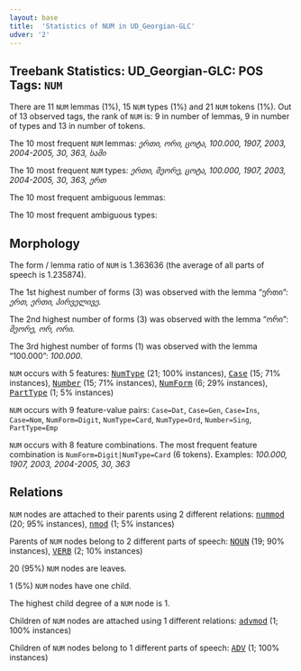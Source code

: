 ```yaml
---
layout: base
title:  'Statistics of NUM in UD_Georgian-GLC'
udver: '2'
---
```


## Treebank Statistics: UD_Georgian-GLC: POS Tags: `NUM`

There are 11 `NUM` lemmas (1%), 15 `NUM` types (1%) and 21 `NUM` tokens (1%).
Out of 13 observed tags, the rank of `NUM` is: 9 in number of lemmas, 9 in number of types and 13 in number of tokens.

The 10 most frequent `NUM` lemmas: <em>ერთი, ორი, ცოტა, 100.000, 1907, 2003, 2004-2005, 30, 363, სამი</em>

The 10 most frequent `NUM` types:  <em>ერთი, მეორე, ცოტა, 100.000, 1907, 2003, 2004-2005, 30, 363, ერთ</em>

The 10 most frequent ambiguous lemmas: 

The 10 most frequent ambiguous types:  



## Morphology

The form / lemma ratio of `NUM` is 1.363636 (the average of all parts of speech is 1.235874).

The 1st highest number of forms (3) was observed with the lemma “ერთი”: <em>ერთ, ერთი, პირველივე</em>.

The 2nd highest number of forms (3) was observed with the lemma “ორი”: <em>მეორე, ორ, ორი</em>.

The 3rd highest number of forms (1) was observed with the lemma “100.000”: <em>100.000</em>.

`NUM` occurs with 5 features: <tt><a href="ka_glc-feat-NumType.html">NumType</a></tt> (21; 100% instances), <tt><a href="ka_glc-feat-Case.html">Case</a></tt> (15; 71% instances), <tt><a href="ka_glc-feat-Number.html">Number</a></tt> (15; 71% instances), <tt><a href="ka_glc-feat-NumForm.html">NumForm</a></tt> (6; 29% instances), <tt><a href="ka_glc-feat-PartType.html">PartType</a></tt> (1; 5% instances)

`NUM` occurs with 9 feature-value pairs: `Case=Dat`, `Case=Gen`, `Case=Ins`, `Case=Nom`, `NumForm=Digit`, `NumType=Card`, `NumType=Ord`, `Number=Sing`, `PartType=Emp`

`NUM` occurs with 8 feature combinations.
The most frequent feature combination is `NumForm=Digit|NumType=Card` (6 tokens).
Examples: <em>100.000, 1907, 2003, 2004-2005, 30, 363</em>


## Relations

`NUM` nodes are attached to their parents using 2 different relations: <tt><a href="ka_glc-dep-nummod.html">nummod</a></tt> (20; 95% instances), <tt><a href="ka_glc-dep-nmod.html">nmod</a></tt> (1; 5% instances)

Parents of `NUM` nodes belong to 2 different parts of speech: <tt><a href="ka_glc-pos-NOUN.html">NOUN</a></tt> (19; 90% instances), <tt><a href="ka_glc-pos-VERB.html">VERB</a></tt> (2; 10% instances)

20 (95%) `NUM` nodes are leaves.

1 (5%) `NUM` nodes have one child.

The highest child degree of a `NUM` node is 1.

Children of `NUM` nodes are attached using 1 different relations: <tt><a href="ka_glc-dep-advmod.html">advmod</a></tt> (1; 100% instances)

Children of `NUM` nodes belong to 1 different parts of speech: <tt><a href="ka_glc-pos-ADV.html">ADV</a></tt> (1; 100% instances)


